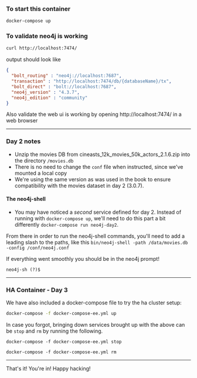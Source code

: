 ### To start this container

```bash
docker-compose up
```

### To validate neo4j is working

```bash
curl http://localhost:7474/
```

output should look like

```json
{
  "bolt_routing" : "neo4j://localhost:7687",
  "transaction" : "http://localhost:7474/db/{databaseName}/tx",
  "bolt_direct" : "bolt://localhost:7687",
  "neo4j_version" : "4.3.7",
  "neo4j_edition" : "community"
}
```

Also validate the web ui is working by opening http://localhost:7474/ in a web browser

---

### Day 2 notes
- Unzip the movies DB from cineasts_12k_movies_50k_actors_2.1.6.zip into the directory `/movies.db`
- There is no need to change the `conf` file when instructed, since we've mounted a local copy
- We're using the same version as was used in the book to ensure compatibility with the movies dataset in day 2 (3.0.7). 

#### The neo4j-shell
- You may have noticed a _second_ service defined for day 2. Instead of running with `docker-compose up`, we'll need to do this part a bit differently `docker-compose run neo4j-day2`.

From there in order to run the neo4j-shell commands, you'll need to add a leading slash to the paths, like this `bin/neo4j-shell -path /data/movies.db -config /conf/neo4j.conf`

If everything went smoothly you should be in the neo4j prompt!
```
neo4j-sh (?)$
```
---

### HA Container - Day 3

We have also included a docker-compose file to try the ha cluster setup:

```bash
docker-compose -f docker-compose-ee.yml up
```

In case you forgot, bringing down services brought up with the above can be `stop` and `rm` by running the following.

```
docker-compose -f docker-compose-ee.yml stop
```

```
docker-compose -f docker-compose-ee.yml rm
```

---

That's it! You're in! Happy hacking!